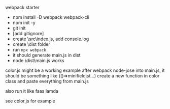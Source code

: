webpack starter
- npm install -D webpack webpack-cli
- npm init -y
- git init
- [add gitignore]
- create \src\index.js, add console.log
- create \dist folder
- run `npx webpack`
- it should generate main.js in dist
- node \dist\main.js works


color.js might be a working example
after webpack node-jose into main.js, it should be something like (()=>minifieldjst...)
create a new function in color class and paste everything from main.js

also run it like faas lamda

see color.js for example